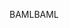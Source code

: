 <span data-ttu-id="043eb-101">BAML</span><span class="sxs-lookup"><span data-stu-id="043eb-101">BAML</span></span>